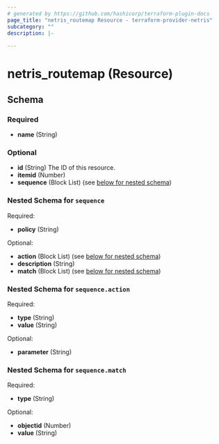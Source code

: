 ```yaml
---
# generated by https://github.com/hashicorp/terraform-plugin-docs
page_title: "netris_routemap Resource - terraform-provider-netris"
subcategory: ""
description: |-
  
---
```


# netris_routemap (Resource)





<!-- schema generated by tfplugindocs -->
## Schema

### Required

- **name** (String)

### Optional

- **id** (String) The ID of this resource.
- **itemid** (Number)
- **sequence** (Block List) (see [below for nested schema](#nestedblock--sequence))

<a id="nestedblock--sequence"></a>
### Nested Schema for `sequence`

Required:

- **policy** (String)

Optional:

- **action** (Block List) (see [below for nested schema](#nestedblock--sequence--action))
- **description** (String)
- **match** (Block List) (see [below for nested schema](#nestedblock--sequence--match))

<a id="nestedblock--sequence--action"></a>
### Nested Schema for `sequence.action`

Required:

- **type** (String)
- **value** (String)

Optional:

- **parameter** (String)


<a id="nestedblock--sequence--match"></a>
### Nested Schema for `sequence.match`

Required:

- **type** (String)

Optional:

- **objectid** (Number)
- **value** (String)


